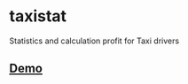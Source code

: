 # taxistat

Statistics and calculation profit for Taxi drivers

## [Demo](https://acestudiooleg.github.io/taxistat/#/home)

